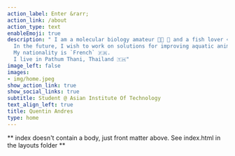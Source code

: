 ```yaml
---
action_label: Enter &rarr;
action_link: /about
action_type: text
enableEmoji: true
description: " I am a molecular biology amateur 👨‍🔬 🧬 and a fish lover 🐟  \n
  In the future, I wish to work on solutions for improving aquatic animal health 🐙    \n 
  My nationality is `French` 🇫🇷.
  I live in Pathum Thani, Thailand 🇹🇭"
image_left: false
images:
- img/home.jpeg
show_action_link: true
show_social_links: true
subtitle: Student @ Asian Institute Of Technology
text_align_left: true
title: Quentin Andres
type: home
---
```


** index doesn't contain a body, just front matter above.
See index.html in the layouts folder **
